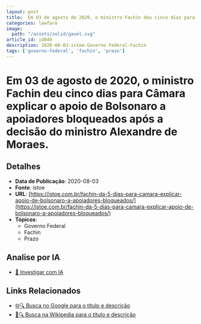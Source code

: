 ```yaml
---
layout: post
title:  Em 03 de agosto de 2020, o ministro Fachin deu cinco dias para Câmara explicar o apoio de Bolsonaro a apoiadores bloqueados após a decisão do ministro Alexandre de Moraes.
categories: lawfare
image: 
  path: "/assets/solid/gavel.svg"
article_id: id049
description: 2020-08-03-istoe-Governo Federal-Fachin
tags: ['governo-federal', 'fachin', 'prazo']
---
```


# Em 03 de agosto de 2020, o ministro Fachin deu cinco dias para Câmara explicar o apoio de Bolsonaro a apoiadores bloqueados após a decisão do ministro Alexandre de Moraes.

## Detalhes
- **Data de Publicação**: 2020-08-03
- **Fonte**: istoe
- **URL**: [https://istoe.com.br/fachin-da-5-dias-para-camara-explicar-apoio-de-bolsonaro-a-apoiadores-bloqueados/](https://istoe.com.br/fachin-da-5-dias-para-camara-explicar-apoio-de-bolsonaro-a-apoiadores-bloqueados/)
- **Tópicos**:
  - Governo Federal
  - Fachin
  - Prazo

## Analise por IA
- [🤖 Investigar com IA](https://www.perplexity.ai/search?q=%22not%C3%ADcia%20artigo%20Brasil%22%20Em%2003%20de%20agosto%20de%202020%2C%20o%20ministro%20Fachin%20deu%20cinco%20dias%20para%20C%C3%A2mara%20explicar%20o%20apoio%20de%20Bolsonaro%20a%20apoiadores%20bloqueados%20ap%C3%B3s%20a%20decis%C3%A3o%20do%20ministro%20Alexandre%20de%20Moraes.%20istoe%202020-08-03)

## Links Relacionados
- [🌐🔍 Busca no Google para o título e descrição](https://www.google.com/search?q=%22not%C3%ADcia%20artigo%20Brasil%22%20Em%2003%20de%20agosto%20de%202020%2C%20o%20ministro%20Fachin%20deu%20cinco%20dias%20para%20C%C3%A2mara%20explicar%20o%20apoio%20de%20Bolsonaro%20a%20apoiadores%20bloqueados%20ap%C3%B3s%20a%20decis%C3%A3o%20do%20ministro%20Alexandre%20de%20Moraes.%20istoe%202020-08-03)
- [📖🔍 Busca na Wikipedia para o título e descrição](https://pt.wikipedia.org/w/index.php?search=%22not%C3%ADcia%20artigo%20Brasil%22%20Em%2003%20de%20agosto%20de%202020%2C%20o%20ministro%20Fachin%20deu%20cinco%20dias%20para%20C%C3%A2mara%20explicar%20o%20apoio%20de%20Bolsonaro%20a%20apoiadores%20bloqueados%20ap%C3%B3s%20a%20decis%C3%A3o%20do%20ministro%20Alexandre%20de%20Moraes.%20istoe%202020-08-03)

